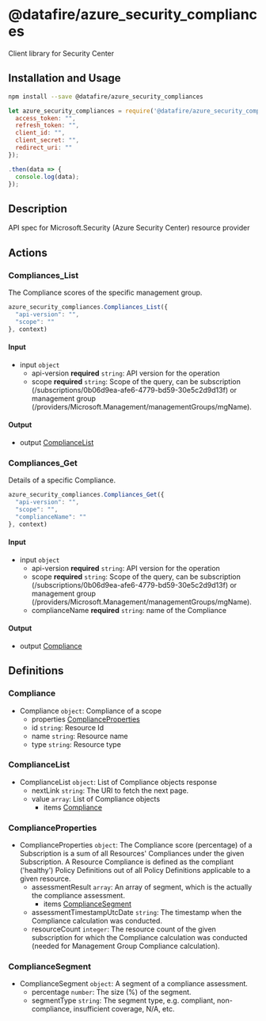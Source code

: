 # @datafire/azure_security_compliances

Client library for Security Center

## Installation and Usage
```bash
npm install --save @datafire/azure_security_compliances
```
```js
let azure_security_compliances = require('@datafire/azure_security_compliances').create({
  access_token: "",
  refresh_token: "",
  client_id: "",
  client_secret: "",
  redirect_uri: ""
});

.then(data => {
  console.log(data);
});
```

## Description

API spec for Microsoft.Security (Azure Security Center) resource provider

## Actions

### Compliances_List
The Compliance scores of the specific management group.


```js
azure_security_compliances.Compliances_List({
  "api-version": "",
  "scope": ""
}, context)
```

#### Input
* input `object`
  * api-version **required** `string`: API version for the operation
  * scope **required** `string`: Scope of the query, can be subscription (/subscriptions/0b06d9ea-afe6-4779-bd59-30e5c2d9d13f) or management group (/providers/Microsoft.Management/managementGroups/mgName).

#### Output
* output [ComplianceList](#compliancelist)

### Compliances_Get
Details of a specific Compliance.


```js
azure_security_compliances.Compliances_Get({
  "api-version": "",
  "scope": "",
  "complianceName": ""
}, context)
```

#### Input
* input `object`
  * api-version **required** `string`: API version for the operation
  * scope **required** `string`: Scope of the query, can be subscription (/subscriptions/0b06d9ea-afe6-4779-bd59-30e5c2d9d13f) or management group (/providers/Microsoft.Management/managementGroups/mgName).
  * complianceName **required** `string`: name of the Compliance

#### Output
* output [Compliance](#compliance)



## Definitions

### Compliance
* Compliance `object`: Compliance of a scope
  * properties [ComplianceProperties](#complianceproperties)
  * id `string`: Resource Id
  * name `string`: Resource name
  * type `string`: Resource type

### ComplianceList
* ComplianceList `object`: List of Compliance objects response
  * nextLink `string`: The URI to fetch the next page.
  * value `array`: List of Compliance objects
    * items [Compliance](#compliance)

### ComplianceProperties
* ComplianceProperties `object`: The Compliance score (percentage) of a Subscription is a sum of all Resources' Compliances under the given Subscription. A Resource Compliance is defined as the compliant ('healthy') Policy Definitions out of all Policy Definitions applicable to a given resource.
  * assessmentResult `array`: An array of segment, which is the actually the compliance assessment.
    * items [ComplianceSegment](#compliancesegment)
  * assessmentTimestampUtcDate `string`: The timestamp when the Compliance calculation was conducted.
  * resourceCount `integer`: The resource count of the given subscription for which the Compliance calculation was conducted (needed for Management Group Compliance calculation).

### ComplianceSegment
* ComplianceSegment `object`: A segment of a compliance assessment.
  * percentage `number`: The size (%) of the segment.
  * segmentType `string`: The segment type, e.g. compliant, non-compliance, insufficient coverage, N/A, etc.


